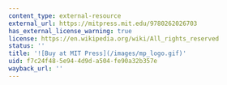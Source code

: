 ```yaml
---
content_type: external-resource
external_url: https://mitpress.mit.edu/9780262026703
has_external_license_warning: true
license: https://en.wikipedia.org/wiki/All_rights_reserved
status: ''
title: '![Buy at MIT Press](/images/mp_logo.gif)'
uid: f7c24f48-5e94-4d9d-a504-fe90a32b357e
wayback_url: ''
---
```

